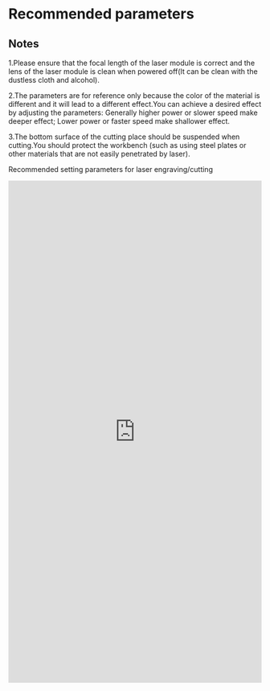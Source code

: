 ﻿---
sidebar_position: 8
sidebar_label: Recommended parameters
---

# Recommended parameters

## Notes

1.Please ensure that the focal length of the laser
module is correct and the lens of the laser module
is clean when powered off(It can be clean with the
dustless cloth and alcohol).

2.The parameters are for reference only because
the color of the material is different and it will
lead to a different effect.You can achieve a
desired effect by adjusting the parameters:
Generally higher power or slower speed make deeper
effect; Lower power or faster speed make shallower
effect.

3.The bottom surface of the cutting place should
be suspended when cutting.You should protect the
workbench (such as using steel plates or other
materials that are not easily penetrated by
laser).


Recommended setting parameters for laser engraving/cutting

<iframe width="100%" height="1000" src="https://elecfreaks.com/download/cs/recommended-parameter.html"  frameborder="0" allow="accelerometer; autoplay; clipboard-write; encrypted-media; gyroscope; picture-in-picture" allowfullscreen></iframe>
